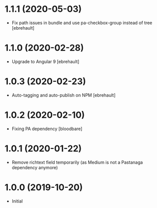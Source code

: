 # 1.1.1 (2020-05-03)

- Fix path issues in bundle and use pa-checkbox-group instead of tree [ebrehault]

# 1.1.0 (2020-02-28)

- Upgrade to Angular 9 [ebrehault]

# 1.0.3 (2020-02-23)

- Auto-tagging and auto-publish on NPM [ebrehault]

# 1.0.2 (2020-02-10)

- Fixing PA dependency [bloodbare]

# 1.0.1 (2020-01-22)

- Remove richtext field temporarily (as Medium is not a Pastanaga dependency anymore)

# 1.0.0 (2019-10-20)

- Initial
